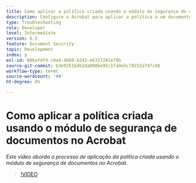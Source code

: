 ```yaml
---
title: Como aplicar a política criada usando o módulo de segurança de documentos no Acrobat
description: Configure o Acrobat para aplicar a política a um documento usando a segurança de documentos
type: Troubleshooting
role: Developer
level: Intermediate
version: 6.5
feature: Document Security
topic: Development
index: y
exl-id: 086afdf4-c9a4-4bb9-b242-e6337281ef9b
source-git-commit: b3e9251bdb18a008be95c1fa9e5c79252a74fc98
workflow-type: tm+mt
source-wordcount: '49'
ht-degree: 0%

---
```


# Como aplicar a política criada usando o módulo de segurança de documentos no Acrobat

*Este vídeo aborda o processo de aplicação da política criada usando o módulo de segurança de documentos no Acrobat.*

>[!VIDEO](https://video.tv.adobe.com/v/335486?quality=12&learn=on)
